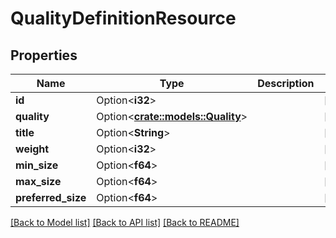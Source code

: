 # QualityDefinitionResource

## Properties

Name | Type | Description | Notes
------------ | ------------- | ------------- | -------------
**id** | Option<**i32**> |  | [optional]
**quality** | Option<[**crate::models::Quality**](Quality.md)> |  | [optional]
**title** | Option<**String**> |  | [optional]
**weight** | Option<**i32**> |  | [optional]
**min_size** | Option<**f64**> |  | [optional]
**max_size** | Option<**f64**> |  | [optional]
**preferred_size** | Option<**f64**> |  | [optional]

[[Back to Model list]](../README.md#documentation-for-models) [[Back to API list]](../README.md#documentation-for-api-endpoints) [[Back to README]](../README.md)


